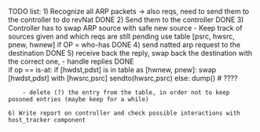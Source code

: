 TODO list:
	1) Recognize all ARP packets -> also reqs, need to send them to the controller to do revNat
		DONE
	2) Send them to the controller
		DONE
	3) Controller has to swap ARP source with safe new source
		- Keep track of sources given and which reqs are still pending
		  use table [psrc, hwsrc, pnew, hwnew] if OP = who-has
		DONE
	4) send natted arp request to the destination
		DONE
	5) receive back the reply, swap back the destination with the correct one, 
		- handle replies
		DONE		
			if op == is-at:
				if [hwdst,pdst] is in table as [hwnew, pnew]:
					swap [hwdst,pdst] with [hwsrc,psrc]
					sendto(hwsrc,psrc)
				else:
					dump() # ????
		
		- delete (?) the entry from the table, in order not to keep posoned entries (maybe keep for a while)
	
	6) Write report on controller and check possible interactions with host_tracker component
